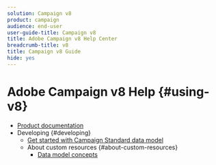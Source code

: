 ```yaml
---
solution: Campaign v8
product: campaign
audience: end-user
user-guide-title: Campaign v8
title: Adobe Campaign v8 Help Center
breadcrumb-title: v8
title: Campaign v8 Guide
hide: yes
---
```


# Adobe Campaign v8 Help {#using-v8}

+ [Product documentation](campaign-v8-home.md)
+ Developing {#developing}
  + [Get started with Campaign Standard data model](developing/get-started-data-model.md)
  + About custom resources {#about-custom-resources}
       + [Data model concepts](developing/data-model-concepts.md)